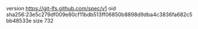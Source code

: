 version https://git-lfs.github.com/spec/v1
oid sha256:23e5c279df009e80cf11bdb513ff06850b8898d9dba4c3836fa682c5bb48533e
size 732
